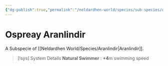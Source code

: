 ```yaml
---
{"dg-publish":true,"permalink":"/neldardhen-world/species/sub-species/osprey-aranlindir/"}
---
```


# Ospreay Aranlindir
A Subspecie of [[Neldardhen World/Species/Aranlindir\|Aranlindir]].



> [!sys] System Details
> **Natural Swimmer** : **+4**m swimming speed